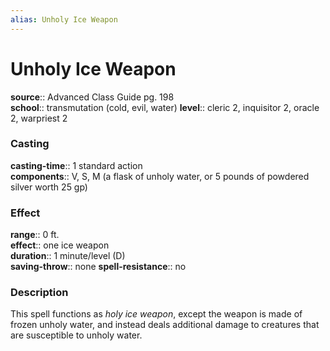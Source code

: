 ```yaml
---
alias: Unholy Ice Weapon
---
```


# Unholy Ice Weapon 

**source**:: Advanced Class Guide pg. 198  
**school**:: transmutation (cold, evil, water)
**level**:: cleric 2, inquisitor 2, oracle 2, warpriest 2

### Casting 

**casting-time**:: 1 standard action  
**components**:: V, S, M (a flask of unholy water, or 5 pounds of powdered silver worth 25 gp)

### Effect 

**range**:: 0 ft.  
**effect**:: one ice weapon  
**duration**:: 1 minute/level (D)  
**saving-throw**:: none
**spell-resistance**:: no

### Description 

This spell functions as *holy ice weapon*, except the weapon is made of frozen unholy water, and instead deals additional damage to creatures that are susceptible to unholy water.
